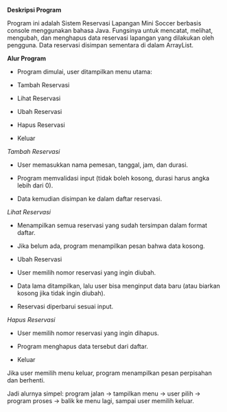 **Deskripsi Program**

Program ini adalah Sistem Reservasi Lapangan Mini Soccer berbasis console menggunakan bahasa Java.
Fungsinya untuk mencatat, melihat, mengubah, dan menghapus data reservasi lapangan yang dilakukan oleh pengguna.
Data reservasi disimpan sementara di dalam ArrayList.

**Alur Program**

- Program dimulai, user ditampilkan menu utama:

- Tambah Reservasi

- Lihat Reservasi

- Ubah Reservasi

- Hapus Reservasi

- Keluar

*Tambah Reservasi*

- User memasukkan nama pemesan, tanggal, jam, dan durasi.

- Program memvalidasi input (tidak boleh kosong, durasi harus angka lebih dari 0).

- Data kemudian disimpan ke dalam daftar reservasi.

*Lihat Reservasi*

- Menampilkan semua reservasi yang sudah tersimpan dalam format daftar.

- Jika belum ada, program menampilkan pesan bahwa data kosong.

- Ubah Reservasi

- User memilih nomor reservasi yang ingin diubah.

- Data lama ditampilkan, lalu user bisa menginput data baru (atau biarkan kosong jika tidak ingin diubah).

- Reservasi diperbarui sesuai input.

*Hapus Reservasi*

- User memilih nomor reservasi yang ingin dihapus.

- Program menghapus data tersebut dari daftar.

- Keluar

Jika user memilih menu keluar, program menampilkan pesan perpisahan dan berhenti.

Jadi alurnya simpel: program jalan → tampilkan menu → user pilih → program proses → balik ke menu lagi, sampai user memilih keluar.
